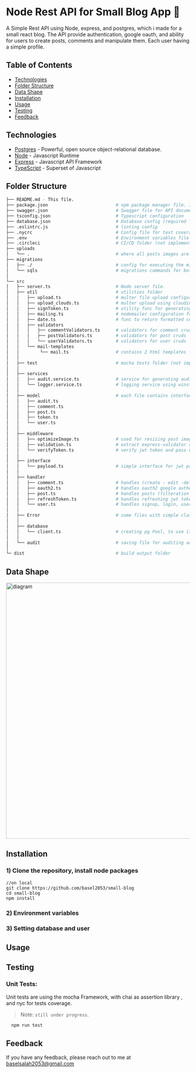 # Node Rest API for Small Blog App :rocket:

A Simple Rest API using Node, express, and postgres, which i made for a small react blog. The API provide authentication, google oauth, and ability for users to create posts, comments and manipulate them. Each user having a simple profile.

## Table of Contents

- [Technologies](#technologies)
- [Folder Structure](#folder-structure)
- [Data Shape](#data-shape)
- [Installation](#installation)
- [Usage](#usage)
- [Testing](#testing)
- [Feedback](#feedback)

## Technologies

- [Postgres](https://www.postgresql.org/) - Powerful, open source object-relational database.
- [Node](https://nodejs.org) - Javascript Runtime
- [Express](https://expressjs.com/) - Javascript API Framework
- [TypeScript](https://www.typescriptlang.org/) - Superset of Javascript

## Folder Structure

```bash
├── README.md - This file.
├── package.json                          # npm package manager file. It's unlikely that you'll need to modify this.
├── swagger.json                          # Swagger file for API documentation
├── tsconfig.json                         # Typescript configuration
├── database.json                         # Database config (required for migrations)
├── .eslintrc.js                          # linting config
├── .nycrc                                # Config file for test coverage (nyc)
├── .env                                  # Environment variables file
├── .circleci                             # CI/CD folder (not implemented yet)
├── uploads
│   └── .                                 # where all posts images are saved
├── migrations
│   ├── ./                                # config for executing the migrations files
│   └── sqls                              # migrations commands for both up (create tables) and down (to remove them)
│
└── src
│   ├── server.ts                         # Node server file.
│   ├── util                              # utilities folder
│   │   ├── upload.ts                     # multer file upload configuration  
│   │   ├── upload_clouds.ts              # multer upload using cloudinary (not used)
│   │   ├── signToken.ts                  # utility func for generating jwt token
│   │   ├── mailing.ts                    # nodemailer configuration for mails (email confirmation - password reset)
│   │   ├── date.ts                       # func to return formatted current date
│   │   ├── validators
│   │   │   ├── commentValidators.ts      # validators for comment cruds
│   │   │   ├── postValidators.ts         # validators for post cruds
│   │   │   └── userValidators.ts         # validators for user cruds
│   │   └── mail-templates
│   │        └── mail.ts                  # contains 2 html templates for mails (confirm - reset)
│   │
│   ├── test                              # mocha tests folder (not implemented yet)
│   │
│   ├── services
│   │   ├── audit.service.ts              # service for generating audits record in the app
│   │   └── logger.service.ts             # logging service using winston
│   │
│   ├── model                             # each file contains interface and methods
│   │   ├── audit.ts                      
│   │   ├── comment.ts                    
│   │   ├── post.ts                      
│   │   ├── token.ts                      
│   │   └── user.ts 
│   │
│   ├── middleware
│   │   ├── optimizeImage.ts              # used for resizing post image and passing path into req.body
│   │   ├── validation.ts                 # extract express-validator results
│   │   └── verifyToken.ts                # verify jwt token and pass user into res.locals
│   │
│   ├── interface
│   │   └── payload.ts                    # simple interface for jwt payload in verify middleware
│   │
│   ├── handler
│   │   ├── comment.ts                    # handles (create - edit -delete) comment requests
│   │   ├── oauth2.ts                     # handles oauth2 google authentication
│   │   ├── post.ts                       # handles posts (filteration + pagiantion - CRUDS)
│   │   ├── refreshToken.ts               # handles refreshing jwt tokens, loggingout
│   │   └── user.ts                       # handles signup, login, user profile ( contains some dev methods too)
│   │
│   ├── Error                             # some files with simple classes to create customized error
│   │
│   ├── database                          
│   │   └── client.ts                     # creating pg Pool, to use it with models for querying postgres 
│   │
│   └── audit                             # saving file for auditing actions
│
└─ dist                                   # build output folder
```

## Data Shape
<img src="https://user-images.githubusercontent.com/77590428/227645717-8e091c64-939f-464f-8226-91713281f7ec.png" width="700px" alt="diagram"/>


## Installation

### 1) Clone the repository, install node packages 

``` 
//on local
git clone https://github.com/basel2053/small-blog
cd small-blog
npm install
```
### 2) Environment variables

### 3) Setting database and user 

## Usage

## Testing

### Unit Tests:

Unit tests are using the mocha Framework, with chai as assertion library , and nyc for tests coverage.

> Note: `still under progress`.

```bash
  npm run test
```

## Feedback

If you have any feedback, please reach out to me at baselsalah2053@gmail.com
